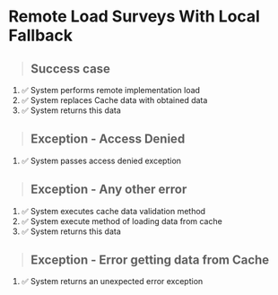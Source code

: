 # Remote Load Surveys With Local Fallback

> ## Success case
1. ✅ System performs remote implementation load
2. ✅ System replaces Cache data with obtained data
3. ✅ System returns this data

> ## Exception - Access Denied
1. ✅ System passes access denied exception

> ## Exception - Any other error
1. ✅ System executes cache data validation method
2. ✅ System execute method of loading data from cache
3. ✅ System returns this data

> ## Exception - Error getting data from Cache
1. ✅ System returns an unexpected error exception